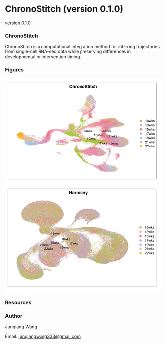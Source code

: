 # ChronoStitch (version 0.1.0)


version 0.1.0

### ChronoStitch

ChronoStitch is a computational integration method for inferring trajectories from single-cell RNA-seq data while preserving differences in developmental or intervention timing.

### Figures
![](https://github.com/JunqiangWang/ChronoStitch/blob/main/Figures/ChronoStitch.png)  

### Resources 


### Author 

Junqiang Wang

Email: junqiangwang333@gmail.com



